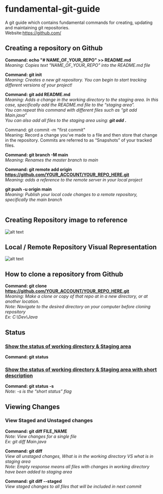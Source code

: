 # fundamental-git-guide
A git guide which contains fundamental commands for creating, updating and maintaining git repositories. 
<br/>Website:https://github.com/ 


## Creating a repository on Github

**Command: echo "# NAME_OF_YOUR_REPO" >> README.md** 
<br/>*Meaning: Copies text "NAME_OF_YOUR_REPO" into the README.md file*


**Command: git init**
<br/>*Meaning: Creates a new git repository. You can begin to start tracking different versions of your project!*


**Command: git add README.md** <br/>
*Meaning: Adds a change in the working directory to the staging area. In this case, specifically add the README.md file to the “staging area”.* <br/> 
*You can repeat this command with different files such as “git add Main.java”* <br/> 
*You can also add all files to the staging area using: **git add .***


Command: git commit -m "first commit" 
<br/>Meaning: Record a change you’ve made to a file and then store that change in the repository. Commits are referred to as “Snapshots” of your tracked files.


**Command: git branch -M main** 
<br/>*Meaning: Renames the master branch to main*


**Command: git remote add origin https://github.com/YOUR_ACCOUNT/YOUR_REPO_HERE.git**
<br/>*Meaning: adds a reference to the remote server in your local project*

**git push -u origin main**
<br/>*Meaning: Publish your local code changes to a remote repository, specifically the main branch*
<br/>
<br/>

## Creating Repository image to reference
![alt text](https://d186loudes4jlv.cloudfront.net/git/images/github_new_repo3.png)


## Local / Remote Repository Visual Representation
![alt text](https://media.dev.to/cdn-cgi/image/width=800%2Cheight=%2Cfit=scale-down%2Cgravity=auto%2Cformat=auto/https%3A%2F%2Fdev-to-uploads.s3.amazonaws.com%2Fuploads%2Farticles%2Fvpxeexqyfvf4hw3zxtbn.png)


## How to clone a repository from Github

**Command: git clone https://github.com/YOUR_ACCOUNT/YOUR_REPO_HERE.git**
<br/>*Meaning: Make a clone or copy of that repo at in a new directory, or at another location.*
<br/>*Note: Navigate to the desired directory on your computer before cloning repository*
<br/>*Ex: C:\Dev\Java*


## Status

### <ins>Show the status of working directory & Staging area</ins>
**Command: git status**

### <ins>Show the status of working directory & Staging area with short description</ins>
**Command: git status -s**
<br/>*Note: -s is the “short status” flag*


## Viewing Changes

### View Staged and Unstaged changes
**Command: git diff FILE_NAME**
<br/>*Note: View changes for a single file*
<br/>*Ex: git diff Main.java* 

**Command: git diff**
<br/>*View all unstaged changes, What is in the working directory VS what is in staging area*
<br/>*Note: Empty response means all files with changes in working directory have been added to staging area*


**Command: git diff --staged**
<br/>*View staged changes to all files that will be included in next commit*


